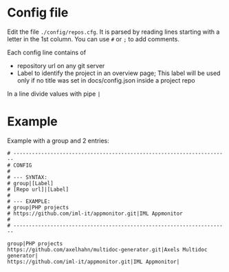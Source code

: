 # Config file #

Edit the file `./config/repos.cfg`.
It is parsed by reading lines starting with a letter in the 1st column. 
You can use `#` or `;` to add comments.

Each config line contains of
* repository url on any git server
* Label to identify the project in an overview page; This label will be used 
  only if no title was set in docs/config.json inside a project repo

In a line divide values with pipe `|`

# Example #

Example with a group and 2 entries:

```text
# ----------------------------------------------------------------------
# CONFIG
#
# --- SYNTAX:
# group|[Label]
# [Repo url]|[Label]
#
# --- EXAMPLE:
# group|PHP projects
# https://github.com/iml-it/appmonitor.git|IML Appmonitor
#
# ----------------------------------------------------------------------

group|PHP projects
https://github.com/axelhahn/multidoc-generator.git|Axels Multidoc generator|
https://github.com/iml-it/appmonitor.git|IML Appmonitor|

```
